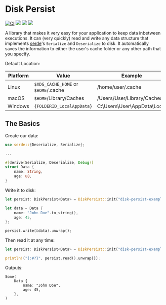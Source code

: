 # Disk Persist

[![CI](https://github.com/grantshandy/disk-persist/actions/workflows/rust.yml/badge.svg)](https://github.com/grantshandy/disk-persist/actions)
[![](https://img.shields.io/crates/v/disk-persist.svg)](https://crates.io/crates/disk-persist)
[![](https://img.shields.io/docsrs/disk-persist)](https://docs.rs/disk-persist)
[![](https://img.shields.io/badge/license-MIT-blue.svg)](https://opensource.org/licenses/MIT)

A library that makes it very easy for your application to keep data inbetween executions. It can (very quickly) read and write any data structure that implements [serde](https://serde.rs/)'s `Serialize` and `Deserialize` to disk. It automatically saves the information to either the user's cache folder or any other path that you specify.

Default Location:

|Platform | Value                               | Example                      |
| ------- | ----------------------------------- | ---------------------------- |
| Linux   | `$XDG_CACHE_HOME` or `$HOME`/.cache | /home/user/.cache           |
| macOS   | `$HOME`/Library/Caches              | /Users/User/Library/Caches  |
| Windows | `{FOLDERID_LocalAppData}`           | C:\Users\User\AppData\Local |

## The Basics

Create our data:
```rust
use serde::{Deserialize, Serialize};

...

#[derive(Serialize, Deserialize, Debug)]
struct Data {
    name: String,
    age: u8,
}
```

Write it to disk:
```rust
let persist: DiskPersist<Data> = DiskPersist::init("disk-persist-example").unwrap();

let data = Data {
    name: "John Doe".to_string(),
    age: 45,
};

persist.write(&data).unwrap();
```

Then read it at any time:
```rust
let persist: DiskPersist<Data> = DiskPersist::init("disk-persist-example").unwrap();

println!("{:#?}", persist.read().unwrap());
```

Outputs:
```
Some(
    Data {
        name: "John Doe",
        age: 45,
    },
)
```